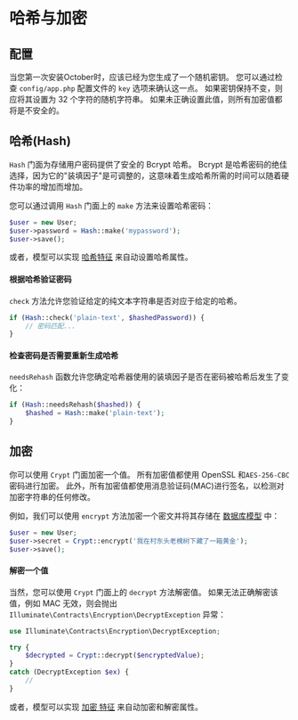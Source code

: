 # 哈希与加密

## 配置

当您第一次安装October时，应该已经为您生成了一个随机密钥。 您可以通过检查 `config/app.php` 配置文件的 `key` 选项来确认这一点。 如果密钥保持不变，则应将其设置为 32 个字符的随机字符串。 如果未正确设置此值，则所有加密值都将是不安全的。

## 哈希(Hash)

`Hash` 门面为存储用户密码提供了安全的 Bcrypt 哈希。 Bcrypt 是哈希密码的绝佳选择，因为它的"装填因子"是可调整的，这意味着生成哈希所需的时间可以随着硬件功率的增加而增加。

您可以通过调用 `Hash` 门面上的 `make` 方法来设置哈希密码：

```php
$user = new User;
$user->password = Hash::make('mypassword');
$user->save();
```

或者，模型可以实现 [哈希特征](../database/traits.md#hashable) 来自动设置哈希属性。

#### 根据哈希验证密码

`check` 方法允许您验证给定的纯文本字符串是否对应于给定的哈希。

```php
if (Hash::check('plain-text', $hashedPassword)) {
    // 密码匹配...
}
```

#### 检查密码是否需要重新生成哈希

`needsRehash` 函数允许您确定哈希器使用的装填因子是否在密码被哈希后发生了变化：

```php
if (Hash::needsRehash($hashed)) {
    $hashed = Hash::make('plain-text');
}
```

## 加密

你可以使用 `Crypt` 门面加密一个值。 所有加密值都使用 OpenSSL 和`AES-256-CBC`密码进行加密。 此外，所有加密值都使用消息验证码(MAC)进行签名，以检测对加密字符串的任何修改。

例如，我们可以使用 `encrypt` 方法加密一个密文并将其存储在 [数据库模型](../database/model.md) 中：

```php
$user = new User;
$user->secret = Crypt::encrypt('我在村东头老槐树下藏了一箱黄金');
$user->save();
```

#### 解密一个值

当然，您可以使用 `Crypt` 门面上的 `decrypt` 方法解密值。 如果无法正确解密该值，例如 MAC 无效，则会抛出 `Illuminate\Contracts\Encryption\DecryptException` 异常：

```php
use Illuminate\Contracts\Encryption\DecryptException;

try {
    $decrypted = Crypt::decrypt($encryptedValue);
}
catch (DecryptException $ex) {
    //
}
```

或者，模型可以实现 [加密 特征](../database/traits.md#encryptable) 来自动加密和解密属性。
